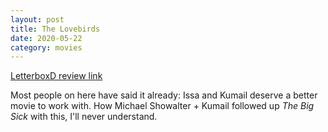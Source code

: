```yaml
---
layout: post
title: The Lovebirds
date: 2020-05-22
category: movies
---
```

 
[LetterboxD review link](https://letterboxd.com/samarthbhaskar/film/the-lovebirds/)

Most people on here have said it already: Issa and Kumail deserve a better movie to work with. How Michael Showalter + Kumail followed up <em>The Big Sick</em> with this, I'll never understand.
